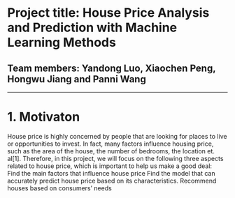 # Project title: House Price Analysis and Prediction with Machine Learning Methods
## Team members: Yandong Luo, Xiaochen Peng, Hongwu Jiang and Panni Wang

---
# 1. Motivaton
House price is highly concerned by people that are looking for places to live or opportunities to invest. In fact, many factors influence housing price, such as the area of the house, the number of bedrooms, the location et. al[1]. Therefore, in this project, we will focus on the following three aspects related to house price, which is important to help us make a good deal:  
Find the main factors that influence house price
Find the model that can accurately predict house price based on its characteristics.
Recommend houses based on consumers’ needs 

